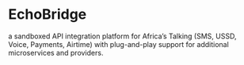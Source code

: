 # EchoBridge
a sandboxed API integration platform for Africa’s Talking (SMS, USSD, Voice, Payments, Airtime) with plug-and-play support for additional microservices and providers.
